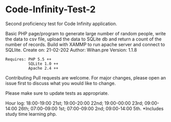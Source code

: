 # Code-Infinity-Test-2
Second proficiency test for Code Infinity application.

Basic PHP page/program to generate large number of random people,
    write the data to csv file, upload the data to SQLite db and
    return a count of the number of records.
    Build with XAMMP to run apache server and connect to SQLlite.
    Create on: 21-02-202
    Author: Wihan.pre
    Version: 1.1.8

    Requires: PHP 5.5 ++
              SQLite 1.0 ++
              Apache 2.4 ++

Contributing Pull requests are welcome. For major changes, please open an issue first to discuss what you would like to change.

Please make sure to update tests as appropriate.

Hour log: 18:00-19:00 21st; 19:00-20:00 22nd; 19:00-00:00 23rd; 09:00-14:00 26th; 07:00-09:00 1st; 07:00-09:00 2nd; 09:00-14:00 5th. *Includes study time learning php.
